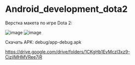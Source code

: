 # Android_development_dota2

Верстка макета по игре Dota 2:


![image](https://github.com/puhlenkiyroman/Android_development_dota2/assets/80386499/d3c88631-9923-4c85-abc8-1174031cd35f)
![image](https://github.com/puhlenkiyroman/Android_development_dota2/assets/80386499/0a29564b-4a5f-4590-80b0-3b31be4280f4)

Скачать APK:
debug/app-debug.apk

https://drive.google.com/drive/folders/1CKgHb1EvMczI3xz9-CizjlMHMVRee7jR
